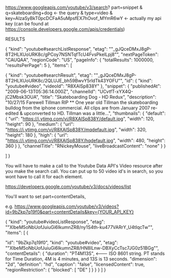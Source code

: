 https://www.googleapis.com/youtube/v3/search?
part=snippet
&
q=skateboarding+dog <- the query
&
type=video
&
key=AIzaSyBkT0pcDCFaA5uMpsfEX7hOvof_MYmR6wY <- actually my api key
(can be found at https://console.developers.google.com/apis/credentials)

RESULTS

{
"kind": "youtube#searchListResponse",
"etag": "\"\_gJQceDMxJ8gP-8T2HLXUoURK8c/gPCoy7NSNTqfTcU4FvsPkeILpj8\"",
"nextPageToken": "CAUQAA",
"regionCode": "US",
"pageInfo": {
"totalResults": 1000000,
"resultsPerPage": 5
},
"items": [

{
"kind": "youtube#searchResult",
"etag": "\"\_gJQceDMxJ8gP-8T2HLXUoURK8c/2QLUJE_bh59BwvY5rldTk43YOFU\"",
"id": {
"kind": "youtube#video",
"videoId": "R8XAlSp838Y"
},
"snippet": {
"publishedAt": "2009-06-13T05:36:14.000Z",
"channelId": "UCvtfT-xYX4Q-jC2Mbsk3OUA",
"title": "Skateboarding Dog - HD Redux",
"description": "10/27/15 Farewell Tillman RIP \*\* One year old Tillman the skateboarding bulldog from the iphone commercial. All clips are from January 2007 re-edited & upconverted to HD. Tillman was a little...",
"thumbnails": {
"default": {
"url": "https://i.ytimg.com/vi/R8XAlSp838Y/default.jpg",
"width": 120,
"height": 90
},
"medium": {
"url": "https://i.ytimg.com/vi/R8XAlSp838Y/mqdefault.jpg",
"width": 320,
"height": 180
},
"high": {
"url": "https://i.ytimg.com/vi/R8XAlSp838Y/hqdefault.jpg",
"width": 480,
"height": 360
}
},
"channelTitle": "RNickeyMouse",
"liveBroadcastContent": "none"
}
}

]
}

<!-- duration timing stufff -->

You will have to make a call to the Youtube Data API's Video resource after you make the search call. You can put up to 50 video id's in search, so you wont have to call it for each element.

https://developers.google.com/youtube/v3/docs/videos/list

You'll want to set part=contentDetails,

e.g.
https://www.googleapis.com/youtube/v3/videos?id=9bZkp7q19f0&part=contentDetails&key={YOUR_API_KEY}

{
"kind": "youtube#videoListResponse",
"etag": "\"XlbeM5oNbUofJuiuGi6IkumnZR8/ny1S4th-ku477VARrY_U4tIqcTw\"",
"items": [
{

"id": "9bZkp7q19f0",
"kind": "youtube#video",
"etag": "\"XlbeM5oNbUofJuiuGi6IkumnZR8/HN8ILnw-DBXyCcTsc7JG0z51BGg\"",
"contentDetails": {
"duration": "PT4M13S", <--- ISO 8601 string. PT stands for Time Duration, 4M is 4 minutes, and 13S is 13 seconds.
"dimension": "2d",
"definition": "hd",
"caption": "false",
"licensedContent": true,
"regionRestriction": {
"blocked": [
"DE"
]
}
}
}
]
}
